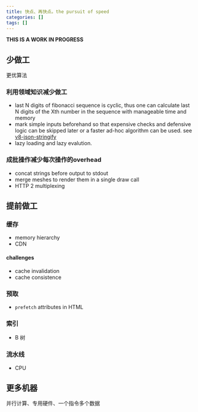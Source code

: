 ```yaml
---
title: 快点、再快点。the pursuit of speed
categories: []
tags: []
---
```


**THIS IS A WORK IN PROGRESS**

## 少做工

更优算法

### 利用领域知识减少做工

- last N digits of fibonacci sequence is cyclic, thus one can calculate last N digits of the Xth number in the sequence with manageable time and memory
- mark simple inputs beforehand so that expensive checks and defensive logic can be skipped later or a faster ad-hoc algorithm can be used. see [v8-json-stringify](https://v8.dev/blog/json-stringify)
- lazy loading and lazy evalution.

### 成批操作减少每次操作的overhead

- concat strings before output to stdout
- merge meshes to render them in a single draw call
- HTTP 2 multiplexing

## 提前做工

### 缓存

- memory hierarchy
- CDN

#### challenges

- cache invalidation
- cache consistence

### 预取

- `prefetch` attributes in HTML

### 索引

- B 树

### 流水线

- CPU

## 更多机器

并行计算、专用硬件、一个指令多个数据
